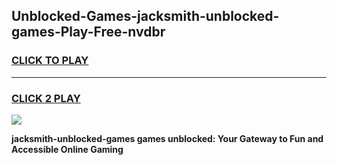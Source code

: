 
## Unblocked-Games-jacksmith-unblocked-games-Play-Free-nvdbr
<h3>
<a href="https://premium76.site?title=jacksmith-unblocked-games&ref=09A">CLICK TO PLAY</a></h3>
<hr>

<h3>
<a href="https://premium76.site?title=jacksmith-unblocked-games&ref=09A">CLICK 2 PLAY</a>
  
</h3>

<a href="https://premium76.site?title=jacksmith-unblocked-games&ref=09A"><img src="https://clearcache.store/games.png"></a>


**jacksmith-unblocked-games games unblocked: Your Gateway to Fun and Accessible Online Gaming**
